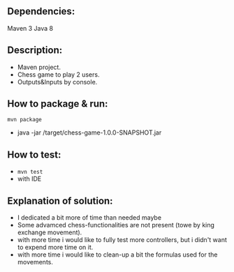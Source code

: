 Dependencies:
-----------------------
Maven 3
Java 8


Description:
-----------------------

- Maven project.
- Chess game to play 2 users.
- Outputs&Inputs by console.


How to package & run:
-----------------------

``mvn package``
- java -jar <home-folder>/target/chess-game-1.0.0-SNAPSHOT.jar


How to test:
-----------------------

- ``mvn test``
- with IDE


Explanation of solution:
-----------------------

- I dedicated a bit more of time than needed maybe
- Some advamced chess-functionalities are not present (towe by king exchange movement).
- with more time i would like to fully test more controllers, but i didn't want to expend more time on it.
- with more time i would like to clean-up a bit the formulas used for the movements. 